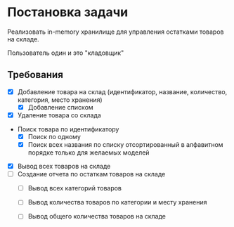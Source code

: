 # Постановка задачи

Реализовать in-memory хранилище для управления остатками товаров на складе.

Пользователь один и это "кладовщик"

## Требования
- [x] Добавление товара на склад (идентификатор, название, количество, категория, место хранения)
    - [x] Добавление списком
- [x] Удаление товара со склада
- Поиск товара по идентификатору
  - [x] Поиск по одному
  - [x] Поиск всех названия по списку отсортированный в алфавитном порядке только для желаемых моделей
- [x] Вывод всех товаров на складе
- [ ] Создание отчета по остаткам товаров на складе
    - [ ] Вывод всех категорий товаров
    - [ ] Вывод количества товаров по категории и месту хранения
    - [ ] Вывод общего количества товаров на складе

